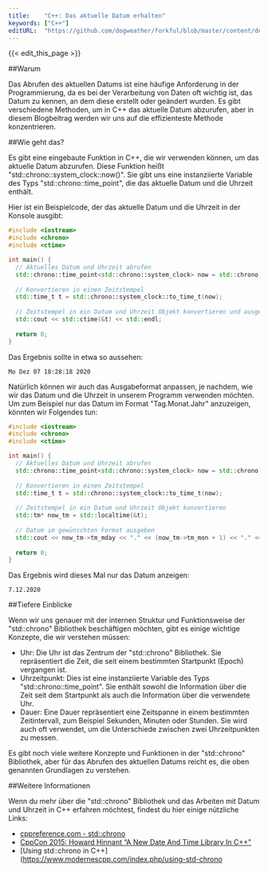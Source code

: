```yaml
---
title:    "C++: Das aktuelle Datum erhalten"
keywords: ["C++"]
editURL:  "https://github.com/dogweather/forkful/blob/master/content/de/cpp/getting-the-current-date.md"
---
```


{{< edit_this_page >}}

##Warum

Das Abrufen des aktuellen Datums ist eine häufige Anforderung in der Programmierung, da es bei der Verarbeitung von Daten oft wichtig ist, das Datum zu kennen, an dem diese erstellt oder geändert wurden. Es gibt verschiedene Methoden, um in C++ das aktuelle Datum abzurufen, aber in diesem Blogbeitrag werden wir uns auf die effizienteste Methode konzentrieren.

##Wie geht das?

Es gibt eine eingebaute Funktion in C++, die wir verwenden können, um das aktuelle Datum abzurufen. Diese Funktion heißt "std::chrono::system_clock::now()". Sie gibt uns eine instanziierte Variable des Typs "std::chrono::time_point", die das aktuelle Datum und die Uhrzeit enthält.

Hier ist ein Beispielcode, der das aktuelle Datum und die Uhrzeit in der Konsole ausgibt:

```C++
#include <iostream>
#include <chrono>
#include <ctime>

int main() {
  // Aktuelles Datum und Uhrzeit abrufen
  std::chrono::time_point<std::chrono::system_clock> now = std::chrono::system_clock::now();
  
  // Konvertieren in einen Zeitstempel
  std::time_t t = std::chrono::system_clock::to_time_t(now);
  
  // Zeitstempel in ein Datum und Uhrzeit Objekt konvertieren und ausgeben
  std::cout << std::ctime(&t) << std::endl;
  
  return 0;
}
```

Das Ergebnis sollte in etwa so aussehen:

```
Mo Dez 07 18:28:18 2020
```

Natürlich können wir auch das Ausgabeformat anpassen, je nachdem, wie wir das Datum und die Uhrzeit in unserem Programm verwenden möchten. Um zum Beispiel nur das Datum im Format "Tag.Monat.Jahr" anzuzeigen, könnten wir Folgendes tun:

```C++
#include <iostream>
#include <chrono>
#include <ctime>

int main() {
  // Aktuelles Datum und Uhrzeit abrufen
  std::chrono::time_point<std::chrono::system_clock> now = std::chrono::system_clock::now();
  
  // Konvertieren in einen Zeitstempel
  std::time_t t = std::chrono::system_clock::to_time_t(now);
  
  // Zeitstempel in ein Datum und Uhrzeit Objekt konvertieren
  std::tm* now_tm = std::localtime(&t);
  
  // Datum im gewünschten Format ausgeben
  std::cout << now_tm->tm_mday << "." << (now_tm->tm_mon + 1) << "." << (now_tm->tm_year + 1900) << std::endl;
  
  return 0;
}
```

Das Ergebnis wird dieses Mal nur das Datum anzeigen:

```
7.12.2020
```

##Tiefere Einblicke

Wenn wir uns genauer mit der internen Struktur und Funktionsweise der "std::chrono" Bibliothek beschäftigen möchten, gibt es einige wichtige Konzepte, die wir verstehen müssen:

- Uhr: Die Uhr ist das Zentrum der "std::chrono" Bibliothek. Sie repräsentiert die Zeit, die seit einem bestimmten Startpunkt (Epoch) vergangen ist.
- Uhrzeitpunkt: Dies ist eine instanziierte Variable des Typs "std::chrono::time_point". Sie enthält sowohl die Information über die Zeit seit dem Startpunkt als auch die Information über die verwendete Uhr.
- Dauer: Eine Dauer repräsentiert eine Zeitspanne in einem bestimmten Zeitintervall, zum Beispiel Sekunden, Minuten oder Stunden. Sie wird auch oft verwendet, um die Unterschiede zwischen zwei Uhrzeitpunkten zu messen.

Es gibt noch viele weitere Konzepte und Funktionen in der "std::chrono" Bibliothek, aber für das Abrufen des aktuellen Datums reicht es, die oben genannten Grundlagen zu verstehen.

##Weitere Informationen

Wenn du mehr über die "std::chrono" Bibliothek und das Arbeiten mit Datum und Uhrzeit in C++ erfahren möchtest, findest du hier einige nützliche Links:

- [cppreference.com - std::chrono](https://en.cppreference.com/w/cpp/chrono)
- [CppCon 2015: Howard Hinnant “A New Date And Time Library In C++"](https://www.youtube.com/watch?v=tzyGjOm8AKo)
- [Using std::chrono in C++](https://www.modernescpp.com/index.php/using-std-chrono